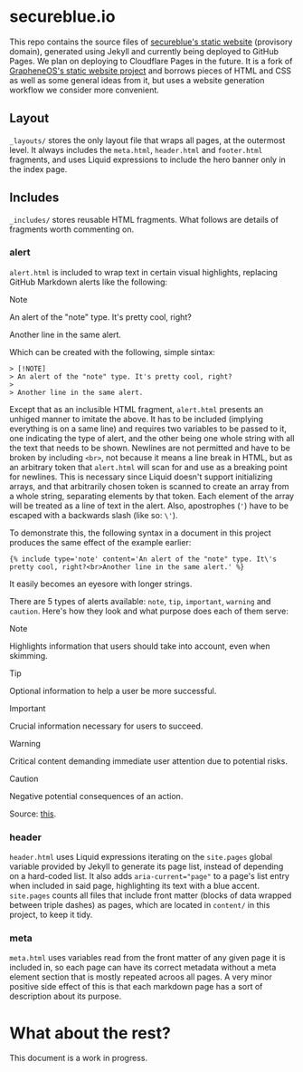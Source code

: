 # secureblue.io

This repo contains the source files of [secureblue's static website](https://esselownitro.github.io) (provisory domain), generated using Jekyll and currently being deployed to GitHub Pages. We plan on deploying to Cloudflare Pages in the future. It is a fork of [GrapheneOS's static website project](https://github.com/GrapheneOS/grapheneos.org) and borrows pieces of HTML and CSS as well as some general ideas from it, but uses a website generation workflow we consider more convenient.

## Layout

`_layouts/` stores the only layout file that wraps all pages, at the outermost level. It always includes the `meta.html`, `header.html` and `footer.html` fragments, and uses Liquid expressions to include the hero banner only in the index page.

## Includes

`_includes/` stores reusable HTML fragments. What follows are details of fragments worth commenting on.

### alert

`alert.html` is included to wrap text in certain visual highlights, replacing GitHub Markdown alerts like the following:

> [!NOTE]
> An alert of the "note" type. It's pretty cool, right?
> 
> Another line in the same alert.

Which can be created with the following, simple sintax:

```
> [!NOTE]
> An alert of the "note" type. It's pretty cool, right?
> 
> Another line in the same alert.
```

Except that as an inclusible HTML fragment, `alert.html` presents an unhiged manner to imitate the above. It has to be included (implying everything is on a same line) and requires two variables to be passed to it, one indicating the type of alert, and the other being one whole string with all the text that needs to be shown. Newlines are not permitted and have to be broken by including `<br>`, not because it means a line break in HTML, but as an arbitrary token that `alert.html` will scan for and use as a breaking point for newlines. This is necessary since Liquid doesn't support initializing arrays, and that arbitrarily chosen token is scanned to create an array from a whole string, separating elements by that token. Each element of the array will be treated as a line of text in the alert. Also, apostrophes (`'`) have to be escaped with a backwards slash (like so: `\'`).

To demonstrate this, the following syntax in a document in this project produces the same effect of the example earlier:

```
{% include type='note' content='An alert of the "note" type. It\'s pretty cool, right?<br>Another line in the same alert.' %}
```

It easily becomes an eyesore with longer strings.

There are 5 types of alerts available: `note`, `tip`, `important`, `warning` and `caution`. Here's how they look and what purpose does each of them serve:

> [!NOTE]  
> Highlights information that users should take into account, even when skimming.

> [!TIP]
> Optional information to help a user be more successful.

> [!IMPORTANT]  
> Crucial information necessary for users to succeed.

> [!WARNING]  
> Critical content demanding immediate user attention due to potential risks.

> [!CAUTION]
> Negative potential consequences of an action.

Source: [this](https://github.com/orgs/community/discussions/16925).

### header

`header.html` uses Liquid expressions iterating on the `site.pages` global variable provided by Jekyll to generate its page list, instead of depending on a hard-coded list. It also adds `aria-current="page"` to a page's list entry when included in said page, highlighting its text with a blue accent. `site.pages` counts all files that include front matter (blocks of data wrapped between triple dashes) as pages, which are located in `content/` in this project, to keep it tidy.

### meta

`meta.html` uses variables read from the front matter of any given page it is included in, so each page can have its correct metadata without a meta element section that is mostly repeated acroos all pages. A very minor positive side effect of this is that each markdown page has a sort of description about its purpose.

# What about the rest?

This document is a work in progress.

